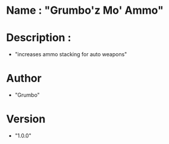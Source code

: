#		Name : "Grumbo'z Mo' Ammo"

#		Description : 
*   "increases ammo stacking for auto weapons"
		
#		Author 
*   "Grumbo"

#		Version 
*   "1.0.0"
